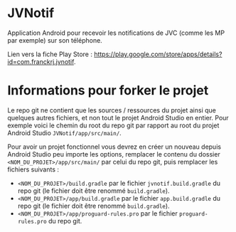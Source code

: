 # JVNotif

Application Android pour recevoir les notifications de JVC (comme les MP par exemple) sur son téléphone.

Lien vers la fiche Play Store : https://play.google.com/store/apps/details?id=com.franckrj.jvnotif.

# Informations pour forker le projet

Le repo git ne contient que les sources / ressources du projet ainsi que quelques autres fichiers, et non tout le projet Android Studio en entier. Pour exemple voici le chemin du root du repo git par rapport au root du projet Android Studio `JVNotif/app/src/main/`.

Pour avoir un projet fonctionnel vous devrez en créer un nouveau depuis Android Studio peu importe les options, remplacer le contenu du dossier `<NOM_DU_PROJET>/app/src/main/` par celui du repo git, puis remplacer les fichiers suivants :
* `<NOM_DU_PROJET>/build.gradle` par le fichier `jvnotif.build.gradle` du repo git (le fichier doit être renommé `build.gradle`).
* `<NOM_DU_PROJET>/app/build.gradle` par le fichier `app.build.gradle` du repo git (le fichier doit être renommé `build.gradle`).
* `<NOM_DU_PROJET>/app/proguard-rules.pro` par le fichier `proguard-rules.pro` du repo git.
